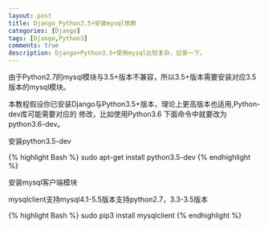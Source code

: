 ```yaml
---
layout: post
title: Django_Python3.5+安装mysql依赖
categories: [Django]
tags: [Django,Python3]
comments: true
description: Django+Python3.5+使用mysql比较复杂，记录一下。
---
```

由于Python2.7的mysql模块与3.5+版本不兼容，所以3.5+版本需要安装对应3.5版本的mysql模块。

本教程假设你已安装Django与Python3.5+版本，理论上更高版本也适用,Python-dev库可能需要对应的
修改，比如使用Python3.6 下面命令中就要改为python3.6-dev。

安装python3.5-dev

{% highlight Bash %}
sudo apt-get install python3.5-dev
{% endhighlight %}


安装mysql客户端模块

mysqlclient支持mysql4.1-5.5版本支持python2.7，3.3-3.5版本

{% highlight Bash %}
sudo pip3 install mysqlclient
{% endhighlight %}
